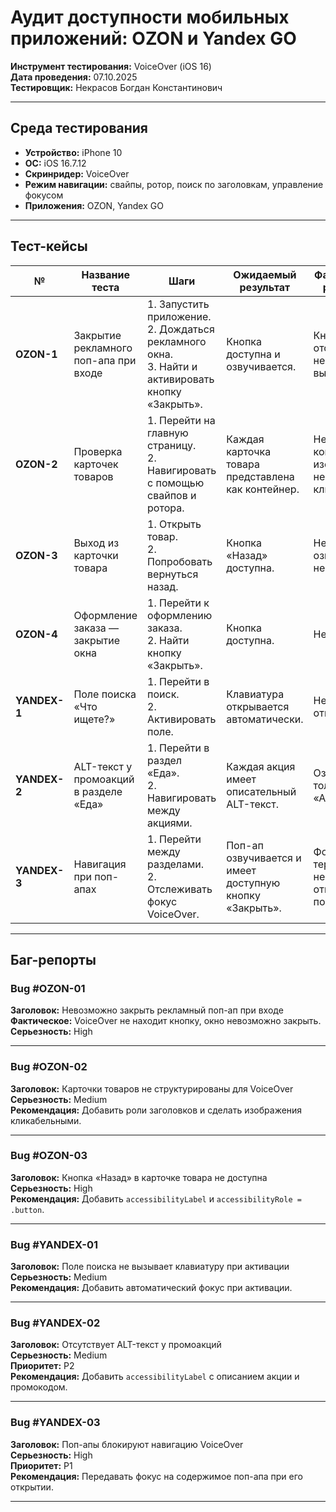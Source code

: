 
# Аудит доступности мобильных приложений: **OZON** и **Yandex GO**  
**Инструмент тестирования:** VoiceOver (iOS 16)  
**Дата проведения:** 07.10.2025  
**Тестировщик:** Некрасов Богдан Константинович 

---

## Среда тестирования
- **Устройство:** iPhone 10  
- **ОС:** iOS 16.7.12  
- **Скринридер:** VoiceOver  
- **Режим навигации:** свайпы, ротор, поиск по заголовкам, управление фокусом  
- **Приложения:** OZON, Yandex GO

---

## Тест-кейсы

| № | Название теста | Шаги | Ожидаемый результат | Фактический результат | Статус |
|---|----------------|------|---------------------|------------------------|---------|
| **OZON-1** | Закрытие рекламного поп-апа при входе | 1. Запустить приложение.<br>2. Дождаться рекламного окна.<br>3. Найти и активировать кнопку «Закрыть». | Кнопка доступна и озвучивается. | Кнопка отсутствует; невозможно выйти. | ❌ Fail |
| **OZON-2** | Проверка карточек товаров | 1. Перейти на главную страницу.<br>2. Навигировать с помощью свайпов и ротора. | Каждая карточка товара представлена как контейнер. | Нет контейнеров, изображения не кликабельны. | ⚠️ Partial |
| **OZON-3** | Выход из карточки товара | 1. Открыть товар.<br>2. Попробовать вернуться назад. | Кнопка «Назад» доступна. | Не озвучивается, неактивна. | ❌ Fail |
| **OZON-4** | Оформление заказа — закрытие окна | 1. Перейти к оформлению заказа.<br>2. Найти кнопку «Закрыть». | Кнопка доступна. | Недоступна. | ❌ Fail |
| **YANDEX-1** | Поле поиска «Что ищете?» | 1. Перейти в поиск.<br>2. Активировать поле. | Клавиатура открывается автоматически. | Не открывается. | ⚠️ Partial |
| **YANDEX-2** | ALT-текст у промоакций в разделе «Еда» | 1. Перейти в раздел «Еда».<br>2. Навигировать между акциями. | Каждая акция имеет описательный ALT-текст. | Озвучивается только как «Акция». | ⚠️ Partial |
| **YANDEX-3** | Навигация при поп-апах | 1. Перейти между разделами.<br>2. Отслеживать фокус VoiceOver. | Поп-ап озвучивается и имеет доступную кнопку «Закрыть». | Фокус теряется, непонятно, открылся ли поп-ап. | ❌ Fail |

---

## Баг-репорты

### **Bug #OZON-01**
**Заголовок:** Невозможно закрыть рекламный поп-ап при входе   
**Фактическое:** VoiceOver не находит кнопку, окно невозможно закрыть.  
**Серьезность:** High   

---

### **Bug #OZON-02**
**Заголовок:** Карточки товаров не структурированы для VoiceOver  
**Серьезность:** Medium  
**Рекомендация:** Добавить роли заголовков и сделать изображения кликабельными.  

---

### **Bug #OZON-03**
**Заголовок:** Кнопка «Назад» в карточке товара не доступна  
**Серьезность:** High  
**Рекомендация:** Добавить `accessibilityLabel` и `accessibilityRole = .button`.  

---

### **Bug #YANDEX-01**
**Заголовок:** Поле поиска не вызывает клавиатуру при активации  
**Серьезность:** Medium  
**Рекомендация:** Добавить автоматический фокус при активации.  

---

### **Bug #YANDEX-02**
**Заголовок:** Отсутствует ALT-текст у промоакций  
**Серьезность:** Medium  
**Приоритет:** P2  
**Рекомендация:** Добавить `accessibilityLabel` с описанием акции и промокодом.  

---

### **Bug #YANDEX-03**
**Заголовок:** Поп-апы блокируют навигацию VoiceOver  
**Серьезность:** High  
**Приоритет:** P1  
**Рекомендация:** Передавать фокус на содержимое поп-апа при его открытии.  

---

